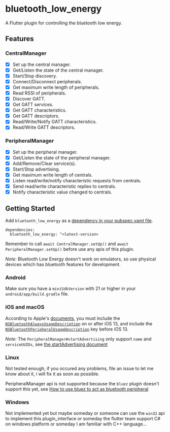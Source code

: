 # bluetooth_low_energy

A Flutter plugin for controlling the bluetooth low energy.

## Features

### CentralManager

- [x] Set up the central manager.
- [x] Get/Listen the state of the central manager.
- [x] Start/Stop discovery.
- [x] Connect/Disconnect peripherals.
- [x] Get maximum write length of peripherals.
- [x] Read RSSI of peripherals.
- [x] Discover GATT.
- [x] Get GATT services.
- [x] Get GATT characteristics.
- [x] Get GATT descriptors.
- [x] Read/Write/Notify GATT characteristics.
- [x] Read/Write GATT descriptors.

### PeripheralManager

- [x] Set up the peripheral manager.
- [x] Get/Listen the state of the peripheral manager.
- [x] Add/Remove/Clear service(s).
- [x] Start/Stop advertising.
- [x] Get maximum write length of centrals.
- [x] Listen read/write/notify characteristic requests from centrals.
- [x] Send read/write characteristic replies to centrals.
- [x] Notify characteristic value changed to centrals.

## Getting Started

Add `bluetooth_low_energy` as a [dependency in your pubspec.yaml file](https://flutter.dev/using-packages/).

```
dependencies:
  bluetooth_low_energy: ^<latest-version>
```

Remember to call `await CentralManager.setUp()` and `await PeripheralManager.setUp()` before use any apis of this plugin.

*Note:* Bluetooth Low Energy doesn't work on emulators, so use physical devices which has bluetooth features for development.

### Android

Make sure you have a `miniSdkVersion` with 21 or higher in your `android/app/build.gradle` file.

### iOS and macOS

According to Apple's [documents](https://developer.apple.com/documentation/corebluetooth/), you must include the [`NSBluetoothAlwaysUsageDescription`](https://developer.apple.com/documentation/bundleresources/information_property_list/nsbluetoothalwaysusagedescription) on or after iOS 13, and include the [`NSBluetoothPeripheralUsageDescription`](https://developer.apple.com/documentation/bundleresources/information_property_list/nsbluetoothperipheralusagedescription) key before iOS 13.

*Note:* The `PeripheralManager#startAdvertising` only support `name` and `serviceUUIDs`, see [the startAdvertising document](https://developer.apple.com/documentation/corebluetooth/cbperipheralmanager/1393252-startadvertising)

### Linux

Not tested enough, if you occured any problems, file an issue to let me know about it, i will fix it as soon as possible.

PeripheralManager api is not supported because the `bluez` plugin doesn't support this yet, see [How to use bluez to act as bluetooth peripheral](https://github.com/canonical/bluez.dart/issues/85)

### Windows

Not implemented yet but maybe someday or someone can use the `win32` api to implement this plugin_interface or someday the flutter team support C# on windows platform or someday I am familiar with C++ language...
